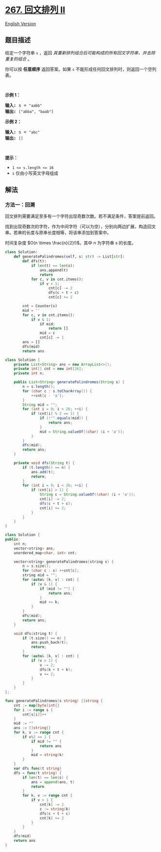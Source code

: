 # [267. 回文排列 II](https://leetcode.cn/problems/palindrome-permutation-ii)

[English Version](/solution/0200-0299/0267.Palindrome%20Permutation%20II/README_EN.md)

## 题目描述

<!-- 这里写题目描述 -->

<p>给定一个字符串 <code>s</code>&nbsp;，返回 <em>其重新排列组合后可能构成的所有回文字符串，并去除重复的组合</em>&nbsp;。</p>

<p>你可以按 <strong>任意顺序</strong> 返回答案。如果&nbsp;<code>s</code>&nbsp;不能形成任何回文排列时，则返回一个空列表。</p>

<p>&nbsp;</p>

<p><strong>示例 1：</strong></p>

<pre>
<strong>输入: </strong>s = <code>"aabb"</code>
<strong>输出: </strong><code>["abba", "baab"]</code></pre>

<p><strong>示例 2：</strong></p>

<pre>
<strong>输入: </strong>s = <code>"abc"</code>
<strong>输出: </strong><code>[]</code>
</pre>

<p>&nbsp;</p>

<p><strong>提示：</strong></p>

<p><meta charset="UTF-8" /></p>

<ul>
	<li><code>1 &lt;= s.length &lt;= 16</code></li>
	<li><code>s</code>&nbsp;仅由小写英文字母组成</li>
</ul>

## 解法

### 方法一：回溯

回文排列需要满足至多有一个字符出现奇数次数。若不满足条件，答案提前返回。

找到出现奇数次的字符，作为中间字符（可以为空），分别向两边扩展，构造回文串。若串的长度与原串长度相等，将该串添加到答案中。

时间复杂度 $O(n \times \frac{n}{2}!)$。其中 $n$ 为字符串 $s$ 的长度。

<!-- tabs:start -->

```python
class Solution:
    def generatePalindromes(self, s: str) -> List[str]:
        def dfs(t):
            if len(t) == len(s):
                ans.append(t)
                return
            for c, v in cnt.items():
                if v > 1:
                    cnt[c] -= 2
                    dfs(c + t + c)
                    cnt[c] += 2

        cnt = Counter(s)
        mid = ''
        for c, v in cnt.items():
            if v & 1:
                if mid:
                    return []
                mid = c
                cnt[c] -= 1
        ans = []
        dfs(mid)
        return ans
```

```java
class Solution {
    private List<String> ans = new ArrayList<>();
    private int[] cnt = new int[26];
    private int n;

    public List<String> generatePalindromes(String s) {
        n = s.length();
        for (char c : s.toCharArray()) {
            ++cnt[c - 'a'];
        }
        String mid = "";
        for (int i = 0; i < 26; ++i) {
            if (cnt[i] % 2 == 1) {
                if (!"".equals(mid)) {
                    return ans;
                }
                mid = String.valueOf((char) (i + 'a'));
            }
        }
        dfs(mid);
        return ans;
    }

    private void dfs(String t) {
        if (t.length() == n) {
            ans.add(t);
            return;
        }
        for (int i = 0; i < 26; ++i) {
            if (cnt[i] > 1) {
                String c = String.valueOf((char) (i + 'a'));
                cnt[i] -= 2;
                dfs(c + t + c);
                cnt[i] += 2;
            }
        }
    }
}
```

```cpp
class Solution {
public:
    int n;
    vector<string> ans;
    unordered_map<char, int> cnt;

    vector<string> generatePalindromes(string s) {
        n = s.size();
        for (char c : s) ++cnt[c];
        string mid = "";
        for (auto& [k, v] : cnt) {
            if (v & 1) {
                if (mid != "") {
                    return ans;
                }
                mid += k;
            }
        }
        dfs(mid);
        return ans;
    }

    void dfs(string t) {
        if (t.size() == n) {
            ans.push_back(t);
            return;
        }
        for (auto& [k, v] : cnt) {
            if (v > 1) {
                v -= 2;
                dfs(k + t + k);
                v += 2;
            }
        }
    }
};
```

```go
func generatePalindromes(s string) []string {
	cnt := map[byte]int{}
	for i := range s {
		cnt[s[i]]++
	}
	mid := ""
	ans := []string{}
	for k, v := range cnt {
		if v%2 == 1 {
			if mid != "" {
				return ans
			}
			mid = string(k)
		}
	}
	var dfs func(t string)
	dfs = func(t string) {
		if len(t) == len(s) {
			ans = append(ans, t)
			return
		}
		for k, v := range cnt {
			if v > 1 {
				cnt[k] -= 2
				c := string(k)
				dfs(c + t + c)
				cnt[k] += 2
			}
		}
	}
	dfs(mid)
	return ans
}
```

<!-- tabs:end -->

<!-- end -->
